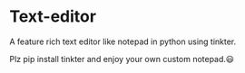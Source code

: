 # Text-editor
A feature rich text editor like notepad in python using tinkter.

Plz pip install tinkter and enjoy your own custom notepad.😃
